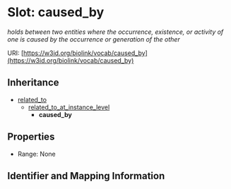# Slot: caused_by
_holds between two entities where the occurrence, existence, or activity of one is caused by the occurrence or generation of the other_


URI: [https://w3id.org/biolink/vocab/caused_by](https://w3id.org/biolink/vocab/caused_by)




## Inheritance

* [related_to](related_to.md)
    * [related_to_at_instance_level](related_to_at_instance_level.md)
        * **caused_by**



## Properties

 * Range: None



## Identifier and Mapping Information






